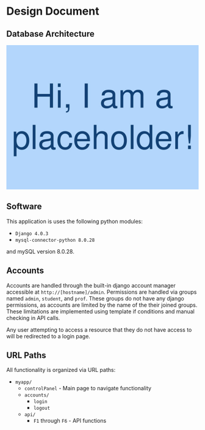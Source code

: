 # Design Document

## Database Architecture

![database_diagram](images/../database_diagram.png)

## Software
This application is uses the following python modules:

* `Django 4.0.3`
* `mysql-connector-python 8.0.28`

and mySQL version 8.0.28.


## Accounts
Accounts are handled through the built-in django account manager accessible at `http://[hostname]/admin`. Permissions are handled via groups named `admin`, `student`, and `prof`. These groups do not have any django permissions, as accounts are limited by the name of the their joined groups. These limitations are implemented using template if conditions and manual checking in API calls.

Any user attempting to access a resource that they do not have access to will be redirected to a login page. 

## URL Paths
All functionality is organized via URL paths:

* `myapp/`
  * `controlPanel` - Main page to navigate functionality
  * `accounts/`
    * `login`
    * `logout`
  * `api/`
    * `F1` through `F6` - API functions


